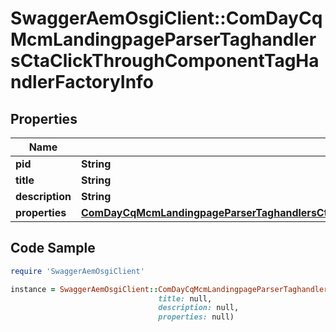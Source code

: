 # SwaggerAemOsgiClient::ComDayCqMcmLandingpageParserTaghandlersCtaClickThroughComponentTagHandlerFactoryInfo

## Properties

Name | Type | Description | Notes
------------ | ------------- | ------------- | -------------
**pid** | **String** |  | [optional] 
**title** | **String** |  | [optional] 
**description** | **String** |  | [optional] 
**properties** | [**ComDayCqMcmLandingpageParserTaghandlersCtaClickThroughComponentTagHandlerFactoryProperties**](ComDayCqMcmLandingpageParserTaghandlersCtaClickThroughComponentTagHandlerFactoryProperties.md) |  | [optional] 

## Code Sample

```ruby
require 'SwaggerAemOsgiClient'

instance = SwaggerAemOsgiClient::ComDayCqMcmLandingpageParserTaghandlersCtaClickThroughComponentTagHandlerFactoryInfo.new(pid: null,
                                 title: null,
                                 description: null,
                                 properties: null)
```


